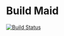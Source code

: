 # Build Maid

[![Build Status](https://travis-ci.org/almonteb/buildmaid.png)](https://travis-ci.org/almonteb/buildmaid)
